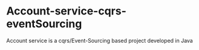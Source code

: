# Account-service-cqrs-eventSourcing
Account service is a cqrs/Event-Sourcing based project developed in Java
